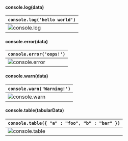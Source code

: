 #### console.log(data)
|`console.log('hello world')`|
|:------|
|![console.log](https://i.imgur.com/vTWBTnZ.png)|

#### console.error(data)
|`console.error('oops!')`|
|:------|
|![console.error](https://i.imgur.com/KzLy62x.png)|

#### console.warn(data)
|`console.warn('Warning!')`|
|:------|
|![console.warn](https://i.imgur.com/ckhxtb1.png)|

#### console.table(tabularData)
|`console.table({ "a" : "foo", "b" : "bar" })`|
|:------|
|![console.table](https://i.imgur.com/CMTQkLC.png)|
